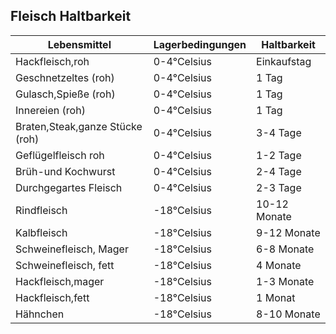 ## Fleisch Haltbarkeit


| Lebensmittel | Lagerbedingungen | Haltbarkeit |
| ------ | ------ | ------ |
| Hackfleisch,roh | 0-4°Celsius | Einkaufstag |
| Geschnetzeltes (roh) | 0-4°Celsius | 1 Tag |
| Gulasch,Spieße (roh) | 0-4°Celsius | 1 Tag |
| Innereien (roh) | 0-4°Celsius | 1 Tag |
| Braten,Steak,ganze Stücke (roh) | 0-4°Celsius | 3-4 Tage |
| Geflügelfleisch roh | 0-4°Celsius | 1-2 Tage |
| Brüh-und Kochwurst | 0-4°Celsius | 2-4 Tage |
| Durchgegartes Fleisch | 0-4°Celsius | 2-3 Tage |
| Rindfleisch | -18°Celsius | 10-12 Monate |
| Kalbfleisch | -18°Celsius | 9-12 Monate |
| Schweinefleisch, Mager | -18°Celsius | 6-8 Monate |
| Schweinefleisch, fett | -18°Celsius | 4 Monate |
| Hackfleisch,mager | -18°Celsius | 1-3 Monate |
| Hackfleisch,fett | -18°Celsius | 1 Monat |
| Hähnchen | -18°Celsius | 8-10 Monate |

